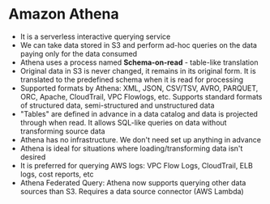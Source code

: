 # Amazon Athena

- It is a serverless interactive querying service
- We can take data stored in S3 and perform ad-hoc queries on the data paying only for the data consumed
- Athena uses a process named **Schema-on-read** - table-like translation
- Original data in S3 is never changed, it remains in its original form. It is translated to the predefined schema when it is read for processing
- Supported formats by Athena: XML, JSON, CSV/TSV, AVRO, PARQUET, ORC, Apache, CloudTrail, VPC Flowlogs, etc. Supports standard formats of structured data, semi-structured and unstructured data
- "Tables" are defined in advance in a data catalog and data is projected through when read. It allows SQL-like queries on data without transforming source data
- Athena has no infrastructure. We don't need set up anything in advance
- Athena is ideal for situations where loading/transforming data isn't desired
- It is preferred for querying AWS logs: VPC Flow Logs, CloudTrail, ELB logs, cost reports, etc
- Athena Federated Query: Athena now supports querying other data sources than S3. Requires a data source connector (AWS Lambda)